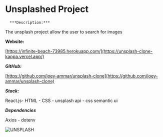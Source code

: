 # Unsplashed Project

      ***Description:***

The unsplash project allow the user to search for images

**Website:**

[https://infinite-beach-73985.herokuapp.com/](https://unsplash-clone-kappa.vercel.app/)

***GitHub:***

[https://github.com/joey-ammar/unsplash-clone](https://github.com/joey-ammar/unsplash-clone)

***Stack:***

React.js-  HTML - CSS - unsplash api - css semantic ui

***Dependencies*** 

Axios - dotenv 

![UNSPLASH](https://user-images.githubusercontent.com/66380080/123960150-42e8f680-d9af-11eb-9ce6-9e9efa542858.png)
